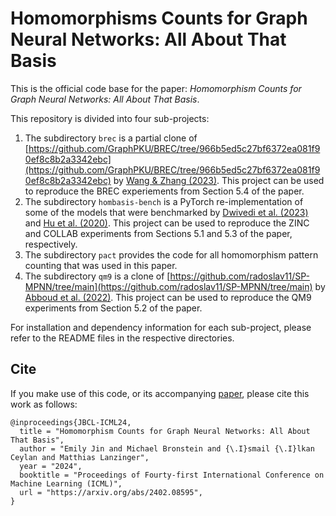 # Homomorphisms Counts for Graph Neural Networks: All About That Basis

This is the official code base for the paper: *Homomorphism Counts for Graph Neural Networks: All About That Basis*.

This repository is divided into four sub-projects:
1. The subdirectory `brec` is a partial clone of [https://github.com/GraphPKU/BREC/tree/966b5ed5c27bf6372ea081f90ef8c8b2a3342ebc](https://github.com/GraphPKU/BREC/tree/966b5ed5c27bf6372ea081f90ef8c8b2a3342ebc) by [Wang & Zhang (2023)](https://arxiv.org/abs/2304.07702). This project can be used to reproduce the BREC experiements from Section 5.4 of the paper. 
2. The subdirectory `hombasis-bench` is a PyTorch re-implementation of some of the models that were benchmarked by [Dwivedi et al. (2023)](https://arxiv.org/abs/2003.00982) and [Hu et al. (2020)](https://arxiv.org/abs/2005.00687). This project can be used to reproduce the ZINC and COLLAB experiments from Sections 5.1 and 5.3 of the paper, respectively. 
3. The subdirectory `pact` provides the code for all homomorphism pattern counting that was used in this paper.
4. The subdirectory `qm9` is a clone of [https://github.com/radoslav11/SP-MPNN/tree/main](https://github.com/radoslav11/SP-MPNN/tree/main) by [Abboud et al. (2022)](). This project can be used to reproduce the QM9 experiments from Section 5.2 of the paper.

For installation and dependency information for each sub-project, please refer to the README files in the respective directories.

## Cite
If you make use of this code, or its accompanying [paper](https://arxiv.org/abs/2402.08595), please cite this work as follows:
```
@inproceedings{JBCL-ICML24,
  title = "Homomorphism Counts for Graph Neural Networks: All About That Basis",
  author = "Emily Jin and Michael Bronstein and {\.I}smail {\.I}lkan Ceylan and Matthias Lanzinger",
  year = "2024",
  booktitle = "Proceedings of Fourty-first International Conference on Machine Learning (ICML)",
  url = "https://arxiv.org/abs/2402.08595",
}
```
